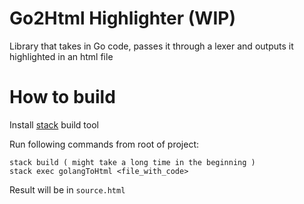 # Go2Html Highlighter (WIP)

Library that takes in Go code, passes it through a lexer and outputs it highlighted in an html file

# How to build

Install [stack](https://docs.haskellstack.org/en/stable/README/) build tool

Run following commands from root of project:

```
stack build ( might take a long time in the beginning )
stack exec golangToHtml <file_with_code>
```

Result will be in `source.html`
